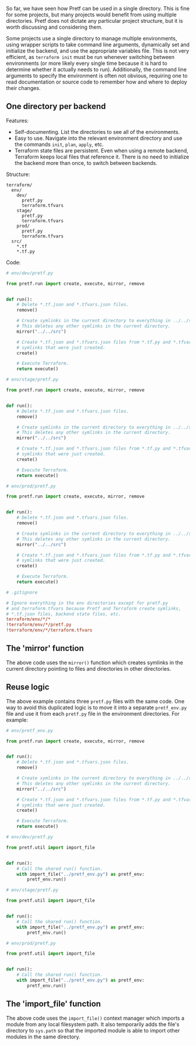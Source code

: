 So far, we have seen how Pretf can be used in a single directory. This is fine for some projects, but many projects would benefit from using multiple directories. Pretf does not dictate any particular project structure, but it is worth discussing and considering them.

Some projects use a single directory to manage multiple environments, using wrapper scripts to take command line arguments, dynamically set and initialize the backend, and use the appropriate variables file. This is not very efficient, as `terraform init` must be run whenever switching between environments (or more likely every single time because it is hard to determine whether it actually needs to run). Additionally, the command line arguments to specify the environment is often not obvious, requiring one to read documentation or source code to remember how and where to deploy their changes.

## One directory per backend

Features:

* Self-documenting. List the directories to see all of the environments.
* Easy to use. Navigate into the relevant environment directory and use the commands `init`, `plan`, `apply`, etc.
* Terraform state files are persistent. Even when using a remote backend, Terraform keeps local files that reference it. There is no need to initialize the backend more than once, to switch between backends.

Structure:

```shell
terraform/
  env/
    dev/
      pretf.py
      terraform.tfvars
    stage/
      pretf.py
      terraform.tfvars
    prod/
      pretf.py
      terraform.tfvars
  src/
    *.tf
    *.tf.py
```

Code:

```python
# env/dev/pretf.py

from pretf.run import create, execute, mirror, remove


def run():
    # Delete *.tf.json and *.tfvars.json files.
    remove()

    # Create symlinks in the current directory to everything in ../../src
    # This deletes any other symlinks in the current directory.
    mirror("../../src")

    # Create *.tf.json and *.tfvars.json files from *.tf.py and *.tfvars.py
    # symlinks that were just created.
    create()

    # Execute Terraform.
    return execute()
```

```python
# env/stage/pretf.py

from pretf.run import create, execute, mirror, remove


def run():
    # Delete *.tf.json and *.tfvars.json files.
    remove()

    # Create symlinks in the current directory to everything in ../../src
    # This deletes any other symlinks in the current directory.
    mirror("../../src")

    # Create *.tf.json and *.tfvars.json files from *.tf.py and *.tfvars.py
    # symlinks that were just created.
    create()

    # Execute Terraform.
    return execute()
```

```python
# env/prod/pretf.py

from pretf.run import create, execute, mirror, remove


def run():
    # Delete *.tf.json and *.tfvars.json files.
    remove()

    # Create symlinks in the current directory to everything in ../../src
    # This deletes any other symlinks in the current directory.
    mirror("../../src")

    # Create *.tf.json and *.tfvars.json files from *.tf.py and *.tfvars.py
    # symlinks that were just created.
    create()

    # Execute Terraform.
    return execute()
```

```ini
# .gitignore

# Ignore everything in the env directories except for pretf.py
# and terraform.tfvars because Pretf and Terraform create symlinks,
# *.tf.json files, backend state files, etc.
terraform/env/*/*
!terraform/env/*/pretf.py
!terraform/env/*/terraform.tfvars
```

## The 'mirror' function

The above code uses the `mirror()` function which creates symlinks in the current directory pointing to files and directories in other directories.

## Reuse logic

The above example contains three `pretf.py` files with the same code. One way to avoid this duplicated logic is to move it into a separate `pretf_env.py` file and use it from each `pretf.py` file in the environment directories. For example:

```python
# env/pretf_env.py

from pretf.run import create, execute, mirror, remove


def run():
    # Delete *.tf.json and *.tfvars.json files.
    remove()

    # Create symlinks in the current directory to everything in ../../src
    # This deletes any other symlinks in the current directory.
    mirror("../../src")

    # Create *.tf.json and *.tfvars.json files from *.tf.py and *.tfvars.py
    # symlinks that were just created.
    create()

    # Execute Terraform.
    return execute()
```

```python
# env/dev/pretf.py

from pretf.util import import_file


def run():
    # Call the shared run() function.
    with import_file("../pretf_env.py") as pretf_env:
        pretf_env.run()
```

```python
# env/stage/pretf.py

from pretf.util import import_file


def run():
    # Call the shared run() function.
    with import_file("../pretf_env.py") as pretf_env:
        pretf_env.run()
```

```python
# env/prod/pretf.py

from pretf.util import import_file


def run():
    # Call the shared run() function.
    with import_file("../pretf_env.py") as pretf_env:
        pretf_env.run()
```

## The 'import_file' function

The above code uses the `import_file()` context manager which imports a module from any local filesystem path. It also temporarily adds the file's directory to `sys.path` so that the imported module is able to import other modules in the same directory.
